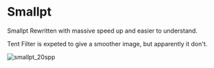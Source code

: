 # Smallpt
Smallpt Rewritten with massive speed up and easier to understand.

Tent Filter is expeted to give a smoother image, but apparently it don't.

![smallpt_20spp](https://user-images.githubusercontent.com/93391908/154659420-8859efd6-af8c-47c5-b936-e6adef7b1a47.jpg)
